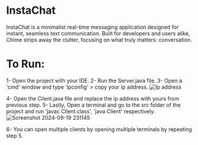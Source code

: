 # InstaChat
InstaChat is a minimalist real-time messaging application designed for instant, seamless text communication. Built for developers and users alike, Chime strips away the clutter, focusing on what truly matters: conversation.


# To Run:
  1- Open the project with your IDE.
  2- Run the Server.java file.
  3- Open a 'cmd' window and type 'ipconfig' > copy your ip address. 
  ![Ip address](https://github.com/user-attachments/assets/cf4c3afb-5502-4821-b52e-d0719a152cae)

  4- Open the Client.java file and replace the ip address with yours from previous step.
  5- Lastly, Open a terminal and go to the src folder of the project and run 'javac Client.class', 'java Client' respectively.
  ![Screenshot 2024-09-19 231145](https://github.com/user-attachments/assets/cec674fc-0006-4974-a05d-24c678a7bad8)

  6- You can open multiple clients by opening multiple terminals by repeating step 5.
